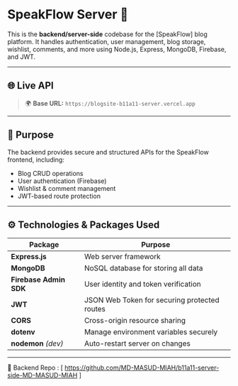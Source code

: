 # SpeakFlow Server 🔧

This is the **backend/server-side** codebase for the [SpeakFlow] blog platform. It handles authentication, user management, blog storage, wishlist, comments, and more using Node.js, Express, MongoDB, Firebase, and JWT.

---

## 🌐 Live API

> 🌍 **Base URL:** `https://blogsite-b11a11-server.vercel.app`  


---

## 🎯 Purpose

The backend provides secure and structured APIs for the SpeakFlow frontend, including:
- Blog CRUD operations
- User authentication (Firebase)
- Wishlist & comment management
- JWT-based route protection

---

## ⚙️ Technologies & Packages Used

| Package       | Purpose                                      |
|---------------|----------------------------------------------|
| **Express.js**| Web server framework                         |
| **MongoDB**   | NoSQL database for storing all data          |
| **Firebase Admin SDK** | User identity and token verification |
| **JWT**       | JSON Web Token for securing protected routes |
| **CORS**      | Cross-origin resource sharing                |
| **dotenv**    | Manage environment variables securely        |
| **nodemon** *(dev)* | Auto-restart server on changes         |

---
🧩 Backend Repo :
[ https://github.com/MD-MASUD-MIAH/b11a11-server-side-MD-MASUD-MIAH ]
